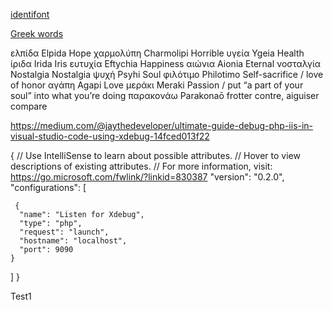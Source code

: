 
[identifont](http://www.identifont.com/)

[Greek words](https://theculturetrip.com/europe/greece/articles/15-beautiful-words-that-will-make-you-fall-in-love-with-the-greek-language/)

ελπίδα      Elpida        Hope
χαρμολύπη   Charmolipi    Horrible
υγεία       Ygeia         Health
ίριδα       Irida         Iris
ευτυχία     Eftychia      Happiness
αιώνια      Aionia        Eternal
νοσταλγία   Nostalgia     Nostalgia
ψυχή        Psyhi         Soul
φιλότιμο    Philotimo     Self-sacrifice / love of honor
αγάπη       Agapi         Love
µεράκι      Meraki        Passion / 
                          put “a part of your soul” into what you’re doing
παρακονάω   Parakonaō     frotter contre, aiguiser
                          compare

https://medium.com/@jaythedeveloper/ultimate-guide-debug-php-iis-in-visual-studio-code-using-xdebug-14fced013f22

{
  // Use IntelliSense to learn about possible attributes.
  // Hover to view descriptions of existing attributes.
  // For more information, visit: https://go.microsoft.com/fwlink/?linkid=830387
  "version": "0.2.0",
  "configurations": [   

     {
      "name": "Listen for Xdebug",
      "type": "php",
      "request": "launch",
      "hostname": "localhost",
      "port": 9090
    }
  ]
}

Test1
